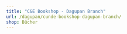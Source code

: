```yaml
---
title: "C&E Bookshop - Dagupan Branch"
url: /dagupan/cunde-bookshop-dagupan-branch/
shop: Bücher
---
```

